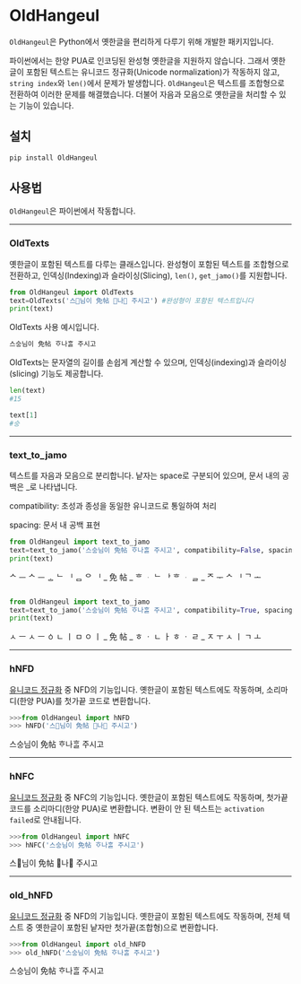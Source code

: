 # OldHangeul

`OldHangeul`은 Python에서 옛한글을 편리하게 다루기 위해 개발한 패키지입니다. 

파이썬에서는 한양 PUA로 인코딩된 완성형 옛한글을 지원하지 않습니다. 그래서 옛한글이 포함된 텍스트는 유니코드 정규화(Unicode normalization)가 작동하지 않고, `string index`와 `len()`에서 문제가 발생합니다. `OldHangeul`은 텍스트를 조합형으로 전환하여 이러한 문제를 해결했습니다. 더불어 자음과 모음으로 옛한글을 처리할 수 있는 기능이 있습니다. 




## 설치


```python
pip install OldHangeul
```



## 사용법

`OldHangeul`은 파이썬에서 작동합니다. 

---
### OldTexts

옛한글이 포함된 텍스트를 다루는 클래스입니다. 완성형이 포함된 텍스트를 조합형으로 전환하고, 인덱싱(Indexing)과 슬라이싱(Slicing), `len()`, `get_jamo()`를 지원합니다. 

```python
from OldHangeul import OldTexts
text=OldTexts('스님이 免帖 나 주시고') #완성형이 포함된 텍스트입니다
print(text)
```

OldTexts 사용 예시입니다. 
```python
스스ᇰ님이 免帖 ᄒᆞ나ᄒᆞᆯ 주시고
```

OldTexts는 문자열의 길이를 손쉽게 계산할 수 있으며, 인덱싱(indexing)과 슬라이싱(slicing) 기능도 제공합니다.

```python
len(text)
#15

text[1]
#스ᇰ
```

---
### text_to_jamo

텍스트를 자음과 모음으로 분리합니다. 낱자는 space로 구분되어 있으며, 문서 내의 공백은 _로 나타냅니다. 

compatibility: 초성과 종성을 동일한 유니코드로 통일하여 처리

spacing: 문서 내 공백 표현 

   


```python
from OldHangeul import text_to_jamo
text=text_to_jamo('스스ᇰ님이 免帖 ᄒᆞ나ᄒᆞᆯ 주시고', compatibility=False, spacing=True)
print(text)
```
ᄉ ᅳ ᄉ ᅳ ᇰ ᄂ ᅵ ᆷ ᄋ ᅵ _ 免 帖 _ ᄒ ᆞ ᄂ ᅡ ᄒ ᆞ ᆯ _ ᄌ ᅮ ᄉ ᅵ ᄀ ᅩ


```python

from OldHangeul import text_to_jamo
text=text_to_jamo('스스ᇰ님이 免帖 ᄒᆞ나ᄒᆞᆯ 주시고', compatibility=True, spacing=True)
print(text)
```
ㅅ ㅡ ㅅ ㅡ ㆁ ㄴ ㅣ ㅁ ㅇ ㅣ _ 免 帖 _ ㅎ ㆍ ㄴ ㅏ ㅎ ㆍ ㄹ _ ㅈ ㅜ ㅅ ㅣ ㄱ ㅗ



---
### hNFD

[유니코드 정규화](https://ko.wikipedia.org/wiki/%EC%9C%A0%EB%8B%88%EC%BD%94%EB%93%9C_%EB%93%B1%EA%B0%80%EC%84%B1) 중 NFD의 기능입니다. 옛한글이 포함된 텍스트에도 작동하며, 소리마디(한양 PUA)를 첫가끝 코드로 변환합니다. 


```python
>>>from OldHangeul import hNFD
>>> hNFD('스님이 免帖 나 주시고')
```
스스ᇰ님이 免帖 ᄒᆞ나ᄒᆞᆯ 주시고


---
### hNFC

[유니코드 정규화](https://ko.wikipedia.org/wiki/%EC%9C%A0%EB%8B%88%EC%BD%94%EB%93%9C_%EB%93%B1%EA%B0%80%EC%84%B1) 중 NFC의 기능입니다. 옛한글이 포함된 텍스트에도 작동하며, 첫가끝 코드를 소리마디(한양 PUA)로 변환합니다. 변환이 안 된 텍스트는 `activation failed`로 안내됩니다. 


```python
>>>from OldHangeul import hNFC
>>> hNFC('스스ᇰ님이 免帖 ᄒᆞ나ᄒᆞᆯ 주시고')
```
스님이 免帖 나 주시고

---
### old_hNFD

[유니코드 정규화](https://ko.wikipedia.org/wiki/%EC%9C%A0%EB%8B%88%EC%BD%94%EB%93%9C_%EB%93%B1%EA%B0%80%EC%84%B1) 중 NFD의 기능입니다. 옛한글이 포함된 텍스트에도 작동하며, 전체 텍스트 중 옛한글이 포함된 낱자만 첫가끝(조합형)으로 변환합니다. 


```python
>>>from OldHangeul import old_hNFD
>>> old_hNFD('스스ᇰ님이 免帖 ᄒᆞ나ᄒᆞᆯ 주시고')
```
스스ᇰ님이 免帖 ᄒᆞ나ᄒᆞᆯ 주시고

